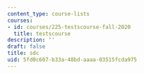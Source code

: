 ```yaml
---
content_type: course-lists
courses:
- id: courses/225-testscourse-fall-2020
  title: testscourse
description: ''
draft: false
title: sdc
uid: 5fd0c607-b33a-48bd-aaaa-03515fcda975
---
```

